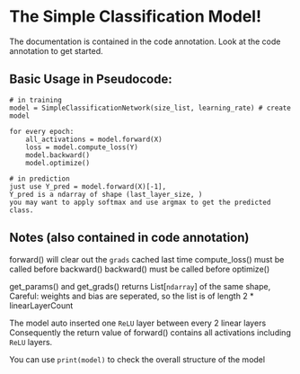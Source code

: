 # The Simple Classification Model!
The documentation is contained in the code annotation.
Look at the code annotation to get started.

## Basic Usage in Pseudocode:
```
# in training
model = SimpleClassificationNetwork(size_list, learning_rate) # create model

for every epoch:
    all_activations = model.forward(X)
    loss = model.compute_loss(Y)
    model.backward()
    model.optimize()
    
# in prediction
just use Y_pred = model.forward(X)[-1],
Y_pred is a ndarray of shape (last_layer_size, )
you may want to apply softmax and use argmax to get the predicted
class.
```

## Notes (also contained in code annotation)
forward() will clear out the `grads` cached last time
compute_loss() must be called before backward()
backward() must be called before optimize()

get_params() and get_grads() returns List[`ndarray`] of the same shape,
Careful: weights and bias are seperated, so the list is of length 2 * linearLayerCount

The model auto inserted one `ReLU` layer between every 2 linear layers
Consequently the return value of forward() contains all activations including
`ReLU` layers.

You can use `print(model)` to check the overall structure of the model
